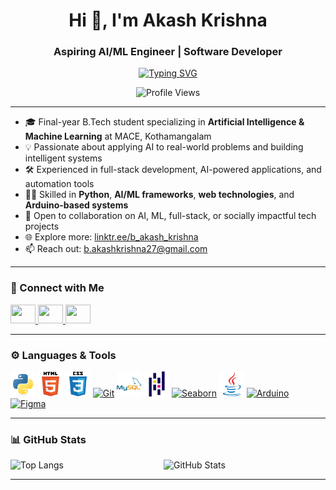 <h1 align="center">Hi 👋, I'm Akash Krishna</h1>
<h3 align="center">Aspiring AI/ML Engineer | Software Developer</h3>

<p align="center">
  <a href="https://github.com/b-akash-krishna" target="_blank">
    <img src="https://readme-typing-svg.demolab.com?font=Fira+Code&size=28&pause=1000&color=00FFF7&center=true&vCenter=true&width=700&lines=AIML+Engineer+%7C+Software+Developer;Python+%7C+AI+%7C+ML+Enthusiast;Always+learning+something+new" alt="Typing SVG" />
  </a>
</p>

<p align="center">
  <img src="https://komarev.com/ghpvc/?username=b-akash-krishna&label=PROFILE%20VIEWS&base=1000&color=blueviolet&style=flat&abbreviated=true" alt="Profile Views" />
</p>

---

- 🎓 Final-year B.Tech student specializing in **Artificial Intelligence & Machine Learning** at MACE, Kothamangalam  
- 💡 Passionate about applying AI to real-world problems and building intelligent systems  
- 🛠️ Experienced in full-stack development, AI-powered applications, and automation tools  
- 👨‍💻 Skilled in **Python**, **AI/ML frameworks**, **web technologies**, and **Arduino-based systems**  
- 🤝 Open to collaboration on AI, ML, full-stack, or socially impactful tech projects  
- 🌐 Explore more: [linktr.ee/b_akash_krishna](https://linktr.ee/b_akash_krishna)  
- 📫 Reach out: [b.akashkrishna27@gmail.com](mailto:b.akashkrishna27@gmail.com)

---

### 🔗 Connect with Me

<p align="left">
  <a href="https://www.linkedin.com/in/b-akash-krishna/" target="_blank">
    <img src="https://raw.githubusercontent.com/rahuldkjain/github-profile-readme-generator/master/src/images/icons/Social/linked-in-alt.svg" height="30" width="40" />
  </a>
  <a href="https://www.instagram.com/_b_akash_/" target="_blank">
    <img src="https://raw.githubusercontent.com/rahuldkjain/github-profile-readme-generator/master/src/images/icons/Social/instagram.svg" height="30" width="40" />
  </a>
  <a href="https://leetcode.com/u/b-akash-krishna/" target="_blank">
    <img src="https://raw.githubusercontent.com/rahuldkjain/github-profile-readme-generator/master/src/images/icons/Social/leet-code.svg" height="30" width="40" />
  </a>
</p>

---

### ⚙️ Languages & Tools

<p align="left">
  <a href="https://www.python.org" target="_blank"><img src="https://raw.githubusercontent.com/devicons/devicon/master/icons/python/python-original.svg" alt="Python" width="40" height="40"/></a>
  <a href="https://www.w3.org/html/" target="_blank"><img src="https://raw.githubusercontent.com/devicons/devicon/master/icons/html5/html5-original-wordmark.svg" alt="HTML5" width="40" height="40"/></a>
  <a href="https://www.w3schools.com/css/" target="_blank"><img src="https://raw.githubusercontent.com/devicons/devicon/master/icons/css3/css3-original-wordmark.svg" alt="CSS3" width="40" height="40"/></a>
  <a href="https://git-scm.com/" target="_blank"><img src="https://www.vectorlogo.zone/logos/git-scm/git-scm-icon.svg" alt="Git" width="40" height="40"/></a>
  <a href="https://www.mysql.com/" target="_blank"><img src="https://raw.githubusercontent.com/devicons/devicon/master/icons/mysql/mysql-original-wordmark.svg" alt="MySQL" width="40" height="40"/></a>
  <a href="https://pandas.pydata.org/" target="_blank"><img src="https://raw.githubusercontent.com/devicons/devicon/master/icons/pandas/pandas-original.svg" alt="Pandas" width="40" height="40"/></a>
  <a href="https://seaborn.pydata.org/" target="_blank"><img src="https://seaborn.pydata.org/_images/logo-mark-lightbg.svg" alt="Seaborn" width="40" height="40"/></a>
  <a href="https://www.java.com" target="_blank"><img src="https://raw.githubusercontent.com/devicons/devicon/master/icons/java/java-original.svg" alt="Java" width="40" height="40"/></a>
  <a href="https://www.arduino.cc/" target="_blank"><img src="https://cdn.worldvectorlogo.com/logos/arduino-1.svg" alt="Arduino" width="40" height="40"/></a>
  <a href="https://www.figma.com/" target="_blank"><img src="https://www.vectorlogo.zone/logos/figma/figma-icon.svg" alt="Figma" width="40" height="40"/></a>
</p>

---

### 📊 GitHub Stats

<p>
  <img align="left" src="https://github-readme-stats.vercel.app/api/top-langs?username=b-akash-krishna&show_icons=true&locale=en&layout=compact&theme=gruvbox" alt="Top Langs" />
</p>

<p align="center">
  <img src="https://github-readme-stats.vercel.app/api?username=b-akash-krishna&show_icons=true&theme=gruvbox" alt="GitHub Stats" />
</p>

<!-- Optional Add-ons -->
<!--
<p align="center">
  <img src="https://github-readme-streak-stats.herokuapp.com/?user=b-akash-krishna&theme=tokyonight" alt="GitHub Streak" />
</p>

<p align="center">
  <img src="https://github-profile-trophy.vercel.app/?username=b-akash-krishna&theme=algolia&row=1" alt="GitHub Trophy" />
</p>

<p align="center">
  <img src="https://github-readme-activity-graph.vercel.app/graph?username=b-akash-krishna&theme=react-dark" alt="Contribution Graph" />
</p>
-->

---

